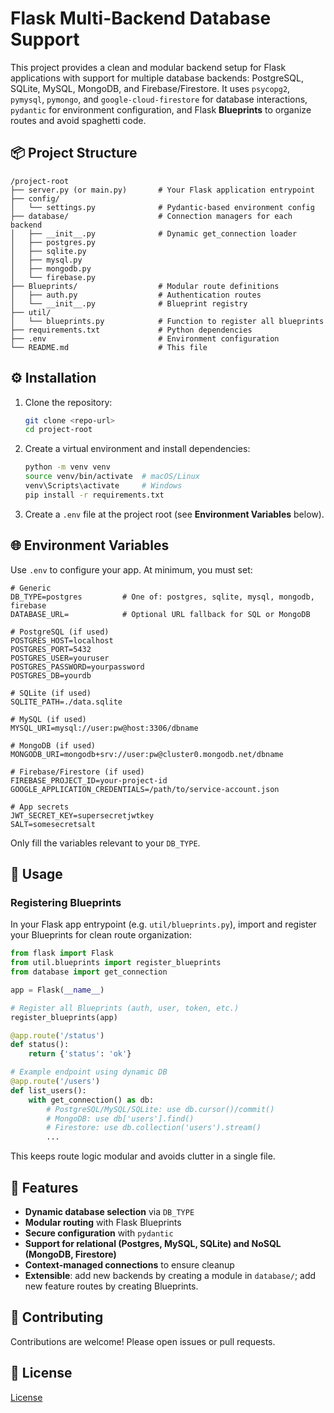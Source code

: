 # Flask Multi-Backend Database Support

This project provides a clean and modular backend setup for Flask applications with support for multiple database backends: PostgreSQL, SQLite, MySQL, MongoDB, and Firebase/Firestore. It uses `psycopg2`, `pymysql`, `pymongo`, and `google-cloud-firestore` for database interactions, `pydantic` for environment configuration, and Flask **Blueprints** to organize routes and avoid spaghetti code.

## 📦 Project Structure

```
/project-root
├── server.py (or main.py)       # Your Flask application entrypoint
├── config/
│   └── settings.py              # Pydantic-based environment config
├── database/                    # Connection managers for each backend
│   ├── __init__.py              # Dynamic get_connection loader
│   ├── postgres.py
│   ├── sqlite.py
│   ├── mysql.py
│   ├── mongodb.py
│   └── firebase.py
├── Blueprints/                  # Modular route definitions
│   ├── auth.py                  # Authentication routes
│   └── __init__.py              # Blueprint registry
├── util/
│   └── blueprints.py            # Function to register all blueprints
├── requirements.txt             # Python dependencies
├── .env                         # Environment configuration
└── README.md                    # This file
```

## ⚙️ Installation

1. Clone the repository:
   ```bash
   git clone <repo-url>
   cd project-root
   ```
2. Create a virtual environment and install dependencies:
   ```bash
   python -m venv venv
   source venv/bin/activate  # macOS/Linux
   venv\Scripts\activate     # Windows
   pip install -r requirements.txt
   ```
3. Create a `.env` file at the project root (see **Environment Variables** below).

## 🌐 Environment Variables

Use `.env` to configure your app. At minimum, you must set:

```dotenv
# Generic
DB_TYPE=postgres         # One of: postgres, sqlite, mysql, mongodb, firebase
DATABASE_URL=            # Optional URL fallback for SQL or MongoDB

# PostgreSQL (if used)
POSTGRES_HOST=localhost
POSTGRES_PORT=5432
POSTGRES_USER=youruser
POSTGRES_PASSWORD=yourpassword
POSTGRES_DB=yourdb

# SQLite (if used)
SQLITE_PATH=./data.sqlite

# MySQL (if used)
MYSQL_URI=mysql://user:pw@host:3306/dbname

# MongoDB (if used)
MONGODB_URI=mongodb+srv://user:pw@cluster0.mongodb.net/dbname

# Firebase/Firestore (if used)
FIREBASE_PROJECT_ID=your-project-id
GOOGLE_APPLICATION_CREDENTIALS=/path/to/service-account.json

# App secrets
JWT_SECRET_KEY=supersecretjwtkey
SALT=somesecretsalt
```

Only fill the variables relevant to your `DB_TYPE`.

## 🚀 Usage

### Registering Blueprints

In your Flask app entrypoint (e.g. `util/blueprints.py`), import and register your Blueprints for clean route organization:

```python
from flask import Flask
from util.blueprints import register_blueprints
from database import get_connection

app = Flask(__name__)

# Register all Blueprints (auth, user, token, etc.)
register_blueprints(app)

@app.route('/status')
def status():
    return {'status': 'ok'}

# Example endpoint using dynamic DB
@app.route('/users')
def list_users():
    with get_connection() as db:
        # PostgreSQL/MySQL/SQLite: use db.cursor()/commit()
        # MongoDB: use db['users'].find()
        # Firestore: use db.collection('users').stream()
        ...
```

This keeps route logic modular and avoids clutter in a single file.

## 🔐 Features

- **Dynamic database selection** via `DB_TYPE`
- **Modular routing** with Flask Blueprints
- **Secure configuration** with `pydantic`
- **Support for relational (Postgres, MySQL, SQLite) and NoSQL (MongoDB, Firestore)**
- **Context-managed connections** to ensure cleanup
- **Extensible**: add new backends by creating a module in `database/`; add new feature routes by creating Blueprints.

## 📝 Contributing

Contributions are welcome! Please open issues or pull requests.

## 📄 License

[License](LICENSE)
